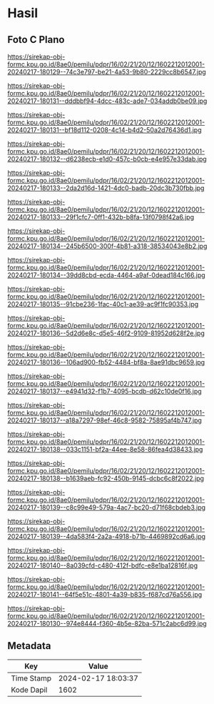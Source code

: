 # Hasil

## Foto C Plano

https://sirekap-obj-formc.kpu.go.id/8ae0/pemilu/pdpr/16/02/21/20/12/1602212012001-20240217-180129--74c3e797-be21-4a53-9b80-2229cc8b6547.jpg

https://sirekap-obj-formc.kpu.go.id/8ae0/pemilu/pdpr/16/02/21/20/12/1602212012001-20240217-180131--dddbbf94-4dcc-483c-ade7-034addb0be09.jpg

https://sirekap-obj-formc.kpu.go.id/8ae0/pemilu/pdpr/16/02/21/20/12/1602212012001-20240217-180131--bf18d112-0208-4c14-b4d2-50a2d76436d1.jpg

https://sirekap-obj-formc.kpu.go.id/8ae0/pemilu/pdpr/16/02/21/20/12/1602212012001-20240217-180132--d6238ecb-e1d0-457c-b0cb-e4e957e33dab.jpg

https://sirekap-obj-formc.kpu.go.id/8ae0/pemilu/pdpr/16/02/21/20/12/1602212012001-20240217-180133--2da2d16d-1421-4dc0-badb-20dc3b730fbb.jpg

https://sirekap-obj-formc.kpu.go.id/8ae0/pemilu/pdpr/16/02/21/20/12/1602212012001-20240217-180133--29f1cfc7-0ff1-432b-b8fa-13f0798f42a6.jpg

https://sirekap-obj-formc.kpu.go.id/8ae0/pemilu/pdpr/16/02/21/20/12/1602212012001-20240217-180134--245b6500-300f-4b81-a318-38534043e8b2.jpg

https://sirekap-obj-formc.kpu.go.id/8ae0/pemilu/pdpr/16/02/21/20/12/1602212012001-20240217-180134--39dd8cbd-ecda-4464-a9af-0dead184c166.jpg

https://sirekap-obj-formc.kpu.go.id/8ae0/pemilu/pdpr/16/02/21/20/12/1602212012001-20240217-180135--91cbe236-1fac-40c1-ae39-ac9f1fc90353.jpg

https://sirekap-obj-formc.kpu.go.id/8ae0/pemilu/pdpr/16/02/21/20/12/1602212012001-20240217-180136--5d2d6e8c-d5e5-46f2-9109-81952d628f2e.jpg

https://sirekap-obj-formc.kpu.go.id/8ae0/pemilu/pdpr/16/02/21/20/12/1602212012001-20240217-180136--106ad900-fb52-4484-bf8a-8ae91dbc9659.jpg

https://sirekap-obj-formc.kpu.go.id/8ae0/pemilu/pdpr/16/02/21/20/12/1602212012001-20240217-180137--e4941d32-f1b7-4095-bcdb-d62c10de0f16.jpg

https://sirekap-obj-formc.kpu.go.id/8ae0/pemilu/pdpr/16/02/21/20/12/1602212012001-20240217-180137--a18a7297-98ef-46c8-9582-75895af4b747.jpg

https://sirekap-obj-formc.kpu.go.id/8ae0/pemilu/pdpr/16/02/21/20/12/1602212012001-20240217-180138--033c1151-bf2a-44ee-8e58-86fea4d38433.jpg

https://sirekap-obj-formc.kpu.go.id/8ae0/pemilu/pdpr/16/02/21/20/12/1602212012001-20240217-180138--b1639aeb-fc92-450b-9145-dcbc6c8f2022.jpg

https://sirekap-obj-formc.kpu.go.id/8ae0/pemilu/pdpr/16/02/21/20/12/1602212012001-20240217-180139--c8c99e49-579a-4ac7-bc20-d71f68cbdeb3.jpg

https://sirekap-obj-formc.kpu.go.id/8ae0/pemilu/pdpr/16/02/21/20/12/1602212012001-20240217-180139--4da583f4-2a2a-4918-b71b-4469892cd6a6.jpg

https://sirekap-obj-formc.kpu.go.id/8ae0/pemilu/pdpr/16/02/21/20/12/1602212012001-20240217-180140--8a039cfd-c480-412f-bdfc-e8e1ba12816f.jpg

https://sirekap-obj-formc.kpu.go.id/8ae0/pemilu/pdpr/16/02/21/20/12/1602212012001-20240217-180141--64f5e51c-4801-4a39-b835-f687cd76a556.jpg

https://sirekap-obj-formc.kpu.go.id/8ae0/pemilu/pdpr/16/02/21/20/12/1602212012001-20240217-180130--974e8444-f360-4b5e-82ba-571c2abc6d99.jpg


## Metadata

| Key        | Value               |
| ---------- | ------------------- |
| Time Stamp | 2024-02-17 18:03:37 |
| Kode Dapil | 1602                |



